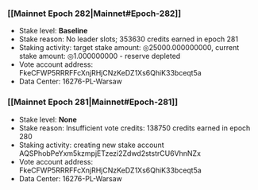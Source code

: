 ### [[Mainnet Epoch 282|Mainnet#Epoch-282]]
* Stake level: **Baseline**
* Stake reason: No leader slots; 353630 credits earned in epoch 281
* Staking activity: target stake amount: ◎25000.000000000, current stake amount: ◎1.000000000 - reserve depleted
* Vote account address: FkeCFWP5RRRFFcXnjRHjCNzKeDZ1Xs6QhiK33bceqt5a
* Data Center: 16276-PL-Warsaw
### [[Mainnet Epoch 281|Mainnet#Epoch-281]]
* Stake level: **None**
* Stake reason: Insufficient vote credits: 138750 credits earned in epoch 280
* Staking activity: creating new stake account AQSPhobPeYxm5kzmpjETzezi2Zdwd2ststrCU6VhnNZx
* Vote account address: FkeCFWP5RRRFFcXnjRHjCNzKeDZ1Xs6QhiK33bceqt5a
* Data Center: 16276-PL-Warsaw